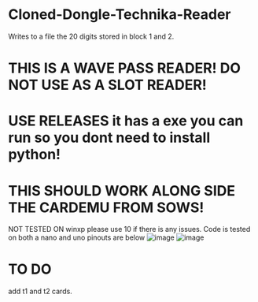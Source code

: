 # Cloned-Dongle-Technika-Reader
Writes to a file the 20 digits stored in block 1 and 2.

# THIS IS A WAVE PASS READER! DO NOT USE AS A SLOT READER!

# USE RELEASES it has a exe you can run so you dont need to install python!

# THIS SHOULD WORK ALONG SIDE THE CARDEMU FROM SOWS! 


NOT TESTED ON winxp please use 10 if there is any issues. 
Code is tested on both a nano and uno pinouts are below
![image](https://user-images.githubusercontent.com/75388599/220476085-4f6be78f-1bbe-407a-97b3-408ecee39cb0.png)
![image](https://img.youtube.com/vi/TJJ_1LiDDrc/maxresdefault.jpg)

# TO DO

add t1 and t2 cards.
